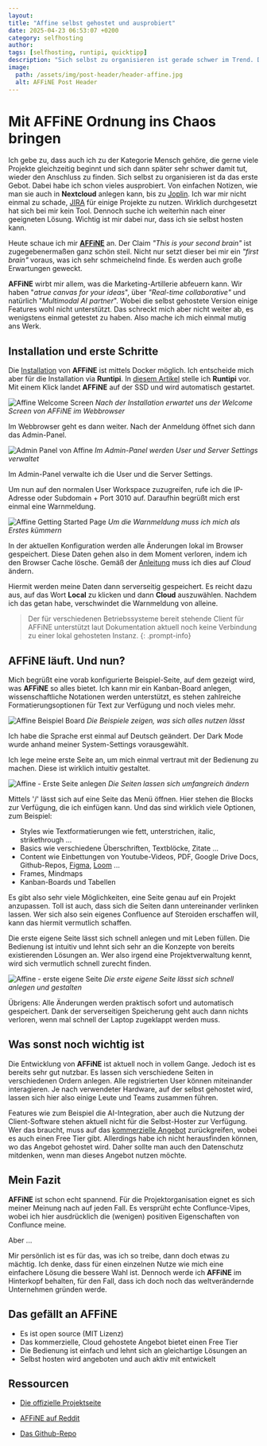 ```yaml
---
layout: 
title: "Affine selbst gehostet und ausprobiert"
date: 2025-04-23 06:53:07 +0200
category: selfhosting
author: 
tags: [selfhosting, runtipi, quicktipp]
description: "Sich selbst zu organisieren ist gerade schwer im Trend. Daher schaue ich mir einmal AFFiNE an."
image:
  path: /assets/img/post-header/header-affine.jpg
  alt: AFFiNE Post Header
---
```


# Mit AFFiNE Ordnung ins Chaos bringen

Ich gebe zu, dass auch ich zu der Kategorie Mensch gehöre, die gerne viele Projekte gleichzeitig beginnt und sich dann später sehr schwer damit tut, wieder den Anschluss zu finden. Sich selbst zu organisieren ist da das erste Gebot. Dabei habe ich schon vieles ausprobiert. Von einfachen Notizen, wie man sie auch in **Nextcloud** anlegen kann, bis zu [Joplin](https://joplinapp.org/). Ich war mir nicht einmal zu schade, [JIRA](https://www.atlassian.com/de/software/jira) für einige Projekte zu nutzen. Wirklich durchgesetzt hat sich bei mir kein Tool. Dennoch suche ich weiterhin nach einer geeigneten Lösung. Wichtig ist mir dabei nur, dass ich sie selbst hosten kann.

Heute schaue ich mir [**AFFiNE**](https://affine.pro/) an. Der Claim *"This is your second brain"* ist zugegebenermaßen ganz schön steil. Nicht nur setzt dieser bei mir ein *"first brain"* voraus, was ich sehr schmeichelnd finde. Es werden auch große Erwartungen geweckt.

**AFFiNE** wirbt mir allem, was die Marketing-Artillerie abfeuern kann. Wir haben "*atrue canvas for your ideas*", über *"Real-time collaborative"* und natürlich "*Multimodal AI partner*". Wobei die selbst gehostete Version einige Features wohl nicht unterstützt. Das schreckt mich aber nicht weiter ab, es wenigstens einmal getestet zu haben. Also mache ich mich einmal mutig ans Werk.

## Installation und erste Schritte

Die [Installation](https://docs.affine.pro/docs/self-host-affine) von **AFFiNE** ist mittels Docker möglich. Ich entscheide mich aber für die Installation via **Runtipi**. In [diesem Artikel](https://markus-daams.com/posts/runtipi-selfhosting-einfach-gemacht/) stelle ich **Runtipi** vor. Mit einem Klick landet **AFFiNE** auf der SSD und wird automatisch gestartet. 

![Affine Welcome Screen](../assets/img/affine/affine-welcomescreen.jpg)
_Nach der Installation erwartet uns der Welcome Screen von AFFiNE im Webbrowser_

Im Webbrowser geht es dann weiter. Nach der Anmeldung öffnet sich dann das Admin-Panel. 

![Admin Panel von Affine](../assets/img/affine/affine-adminpanel.jpg)
_Im Admin-Panel werden User und Server Settings verwaltet_ 

Im Admin-Panel verwalte ich die User und die Server Settings. 

Um nun auf den normalen User Workspace zuzugreifen, rufe ich die IP-Adresse oder Subdomain + Port 3010 auf. Daraufhin begrüßt mich erst einmal eine Warnmeldung.

![Affine Getting Started Page](../assets/img/affine/affine-getting-started.jpg)
_Um die Warnmeldung muss ich mich als Erstes kümmern_

In der aktuellen Konfiguration werden alle Änderungen lokal im Browser gespeichert. Diese Daten gehen also in dem Moment verloren, indem ich den Browser Cache lösche. Gemäß der [Anleitung](https://docs.affine.pro/docs/self-host-affine) muss ich dies auf *Cloud* ändern. 

Hiermit werden meine Daten dann serverseitig gespeichert. Es reicht dazu aus, auf das Wort **Local** zu klicken und dann **Cloud** auszuwählen. Nachdem ich das getan habe, verschwindet die Warnmeldung von alleine. 

> Der für verschiedenen Betriebssysteme bereit stehende Client für AFFiNE unterstützt laut Dokumentation aktuell noch keine Verbindung zu einer lokal gehosteten Instanz.
{: .prompt-info}

## AFFiNE läuft. Und nun?

Mich begrüßt eine vorab konfigurierte Beispiel-Seite, auf dem gezeigt wird, was **AFFiNE** so alles bietet. Ich kann mir ein Kanban-Board anlegen, wissenschaftliche Notationen werden unterstützt, es stehen zahlreiche Formatierungsoptionen für Text zur Verfügung und noch vieles mehr. 

![Affine Beispiel Board](../assets/img/affine/affine-beispielboard.jpg)
_Die Beispiele zeigen, was sich alles nutzen lässt_

Ich habe die Sprache erst einmal auf Deutsch geändert. Der Dark Mode wurde anhand meiner System-Settings vorausgewählt. 

Ich lege meine erste Seite an, um mich einmal vertraut mit der Bedienung zu machen. Diese ist wirklich intuitiv gestaltet. 

![Affine - Erste Seite anlegen](../assets/img/affine/affine-erste-seite.jpg)
_Die Seiten lassen sich umfangreich ändern_

Mittels '/' lässt sich auf eine Seite das Menü öffnen. Hier stehen die Blocks zur Verfügung, die ich einfügen kann. Und das sind wirklich viele Optionen, zum Beispiel:

* Styles wie Textformatierungen wie fett, unterstrichen, italic, strikethrough ...
* Basics wie verschiedene Überschriften, Textblöcke, Zitate ...
* Content wie Einbettungen von Youtube-Videos, PDF, Google Drive Docs, Github-Repos, [Figma](https://www.figma.com/), [Loom](https://www.loom.com/) ...
* Frames, Mindmaps
* Kanban-Boards und Tabellen

Es gibt also sehr viele Möglichkeiten, eine Seite genau auf ein Projekt anzupassen. Toll ist auch, dass sich die Seiten dann untereinander verlinken lassen. Wer sich also sein eigenes Confluence auf Steroiden erschaffen will, kann das hiermit vermutlich schaffen. 

Die erste eigene Seite lässt sich schnell anlegen und mit Leben füllen. Die Bedienung ist intuitiv und lehnt sich sehr an die Konzepte von bereits existierenden Lösungen an. Wer also irgend eine Projektverwaltung kennt, wird sich vermutlich schnell zurecht finden.

![Affine - erste eigene Seite](../assets/img/affine/affine-eigene-seite.jpg)
_Die erste eigene Seite lässt sich schnell anlegen und gestalten_

Übrigens: Alle Änderungen werden praktisch sofort und automatisch gespeichert. Dank der serverseitigen Speicherung geht auch dann nichts verloren, wenn mal schnell der Laptop zugeklappt werden muss. 

## Was sonst noch wichtig ist

Die Entwicklung von **AFFiNE** ist aktuell noch in vollem Gange. Jedoch ist es bereits sehr gut nutzbar. Es lassen sich verschiedene Seiten in verschiedenen Ordern anlegen. Alle registrierten User können miteinander interagieren. Je nach verwendeter Hardware, auf der selbst gehostet wird, lassen sich hier also einige Leute und Teams zusammen führen.

Features wie zum Beispiel die AI-Integration, aber auch die Nutzung der Client-Software stehen aktuell nicht für die Selbst-Hoster zur Verfügung. Wer das braucht, muss auf das [kommerzielle Angebot](https://affine.pro/pricing) zurückgreifen, wobei es auch einen Free Tier gibt. Allerdings habe ich nicht herausfinden können, wo das Angebot gehostet wird. Daher sollte man auch den Datenschutz mitdenken, wenn man dieses Angebot nutzen möchte.

## Mein Fazit

**AFFiNE** ist schon echt spannend. Für die Projektorganisation eignet es sich meiner Meinung nach auf jeden Fall. Es versprüht echte Conflunce-Vipes, wobei ich hier ausdrücklich die (wenigen) positiven Eigenschaften von Conflunce meine.

Aber ... 

Mir persönlich ist es für das, was ich so treibe, dann doch etwas zu mächtig. Ich denke, dass für einen einzelnen Nutze wie mich eine einfachere Lösung die bessere Wahl ist. Dennoch werde ich **AFFiNE** im Hinterkopf behalten, für den Fall, dass ich doch noch das weltverändernde Unternehmen gründen werde. 

## Das gefällt an AFFiNE

* Es ist open source (MIT Lizenz)
* Das kommerzielle, Cloud gehostete Angebot bietet einen Free Tier
* Die Bedienung ist einfach und lehnt sich an gleichartige Lösungen an
* Selbst hosten wird angeboten und auch aktiv mit entwickelt

## Ressourcen

* [Die offizielle Projektseite](https://affine.pro/)

* [AFFiNE auf Reddit](https://www.reddit.com/r/Affine/)

* [Das Github-Repo](https://github.com/toeverything/AFFiNE)
